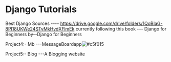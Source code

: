 # Django Tutorials 
Best Django Sources ---- https://drive.google.com/drive/folders/1QoBIaG-8PI18UKWe24STvMkHvdXFlmEk
currently following this book --- Django for Beginners by--Django for Beginners

Project4:- Mb ---MessageBoardapp![#c5f015](https://via.placeholder.com/15/c5f015/000000?text=+)

Project5:- Blog  ---A Blogging website
